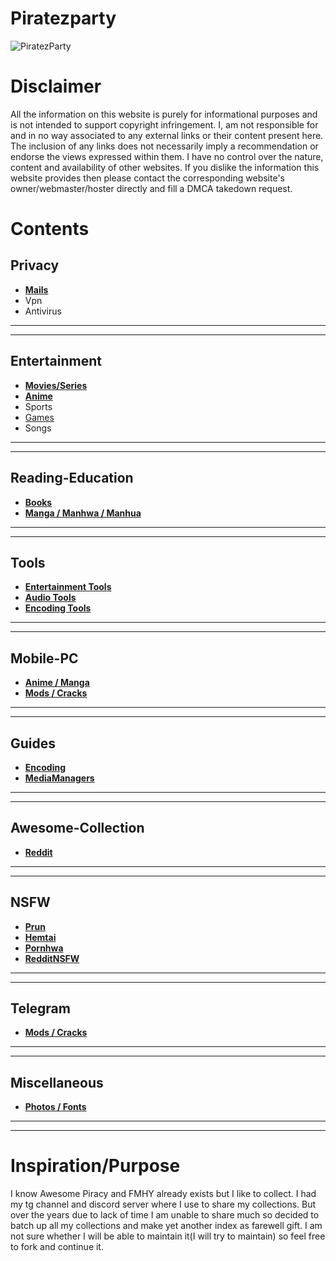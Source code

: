 # Piratezparty
![PiratezParty](https://i.imgur.com/M3ZrJUB.jpg)
# Disclaimer
All the information on this website is purely for informational purposes and is not intended to support copyright infringement. I, am not responsible for and in no way associated to any external links or their content present here. The inclusion of any links does not necessarily imply a recommendation or endorse the views expressed within them. I have no control over the nature, content and availability of other websites. If you dislike the information this website provides then please contact the corresponding website's owner/webmaster/hoster directly and fill a DMCA takedown request.
# Contents
## Privacy

* **[Mails](https://github.com/Piratezparty/Piratezparty/blob/main/Mails.md)**
* Vpn
* Antivirus

***
***

## Entertainment

* **[Movies/Series](https://github.com/Piratezparty/Piratezparty/blob/main/Movie-Series.md)**
* **[Anime](https://github.com/Piratezparty/Piratezparty/blob/main/Anime.md)**
* Sports
* [Games](https://github.com/Piratezparty/Piratezparty/blob/main/Games.md)
* Songs

***
***

## Reading-Education

* **[Books](https://github.com/Piratezparty/Piratezparty/blob/main/Books.md)**
* **[Manga / Manhwa / Manhua](https://github.com/Piratezparty/Piratezparty/blob/main/Manga-Manhwa-Manhua.md)**

***
***

## Tools

* **[Entertainment Tools](https://github.com/Piratezparty/Piratezparty/blob/main/Entertainment-Tools.md)**
* **[Audio Tools](https://github.com/Piratezparty/Piratezparty/blob/main/Audio-Tools.md)**
* **[Encoding Tools](https://github.com/Piratezparty/Piratezparty/blob/main/Encoding-Tools.md)**

***
***

## Mobile-PC

* **[Anime / Manga](https://github.com/Piratezparty/Piratezparty/blob/main/Anime-Manga-Apps.md)**
* **[Mods / Cracks](https://github.com/Piratezparty/Piratezparty/blob/main/Mods-Cracks.md)**

***
***

## Guides

* **[Encoding](https://github.com/Piratezparty/Piratezparty/blob/main/Encoding-Guides.md)**
* **[MediaManagers](https://github.com/Piratezparty/Piratezparty/blob/main/MediaManager-Guides.md)**

***
***

## Awesome-Collection

* **[Reddit](https://github.com/Piratezparty/Piratezparty/blob/main/Awesome-Reddit.md)** 

***
***

## NSFW

* **[Prun](https://github.com/Piratezparty/Piratezparty/blob/main/Prun.md)**
* **[Hemtai](https://github.com/Piratezparty/Piratezparty/blob/main/hemtai.md)**
* **[Pornhwa](https://github.com/Piratezparty/Piratezparty/blob/main/Pornhwa.md)**
* **[RedditNSFW](https://github.com/Piratezparty/Piratezparty/blob/main/Reddit-Nsfw.md)**

***
***

## Telegram

* **[Mods / Cracks](https://github.com/Piratezparty/Piratezparty/blob/main/Tele-Mods-Cracks.md)**

***
***

## Miscellaneous

* **[Photos / Fonts](https://github.com/Piratezparty/Piratezparty/blob/main/Photo-Fonts.md)**

***
***

# Inspiration/Purpose
I know Awesome Piracy and FMHY already exists but I like to collect. I had my tg channel and discord server where I use to share my collections. But over the years due to lack of time I am unable to share much so decided to batch up all my collections and make yet another index as farewell gift. I am not sure whether I will be able to maintain it(I will try to maintain) so feel free to fork and continue it.





